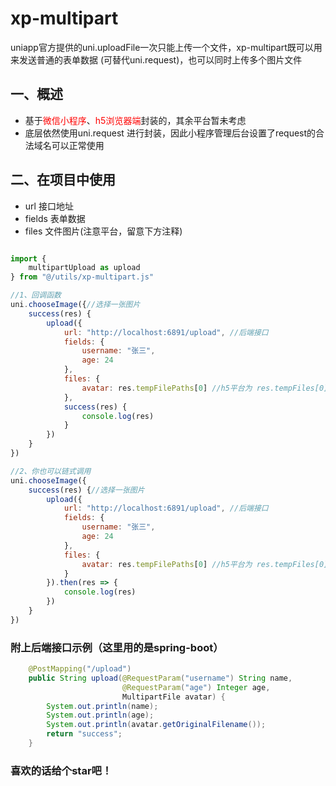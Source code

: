 # xp-multipart

uniapp官方提供的uni.uploadFile一次只能上传一个文件，xp-multipart既可以用来发送普通的表单数据
(可替代uni.request)，也可以同时上传多个图片文件

## 一、概述

- 基于<font color=#FF0000>微信小程序</font>、<font color=#FF0000>h5浏览器端</font>封装的，其余平台暂未考虑
- 底层依然使用uni.request 进行封装，因此小程序管理后台设置了request的合法域名可以正常使用

## 二、在项目中使用
- url   接口地址
- fields 表单数据
- files  文件图片(注意平台，留意下方注释)
```js

import {
    multipartUpload as upload
} from "@/utils/xp-multipart.js"

//1、回调函数
uni.chooseImage({//选择一张图片
    success(res) {
        upload({
            url: "http://localhost:6891/upload", //后端接口
            fields: {
                username: "张三",
                age: 24
            },
            files: {
                avatar: res.tempFilePaths[0] //h5平台为 res.tempFiles[0]
            },
            success(res) {
                console.log(res)
            }
        })
    }
})

//2、你也可以链式调用
uni.chooseImage({
    success(res) {//选择一张图片
        upload({
            url: "http://localhost:6891/upload", //后端接口
            fields: {
                username: "张三",
                age: 24
            },
            files: {
                avatar: res.tempFilePaths[0] //h5平台为 res.tempFiles[0]
            }
        }).then(res => {
            console.log(res)
        })
    }
})

```
### 附上后端接口示例（这里用的是spring-boot）
```java
    @PostMapping("/upload")
    public String upload(@RequestParam("username") String name,
                         @RequestParam("age") Integer age,
                         MultipartFile avatar) {
        System.out.println(name);
        System.out.println(age);
        System.out.println(avatar.getOriginalFilename());
        return "success";
    }
```
### 喜欢的话给个star吧！